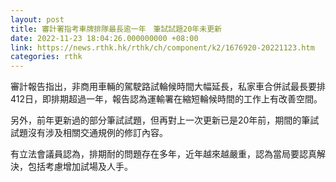 ```yaml
---
layout: post
title: 審計署指考車牌排隊最長逾一年　筆試試題20年未更新
date: 2022-11-23 18:04:26.000000000 +08:00
link: https://news.rthk.hk/rthk/ch/component/k2/1676920-20221123.htm
categories: rthk
---
```


審計報告指出，非商用車輛的駕駛路試輪候時間大幅延長，私家車合併試最長要排412日，即排期超過一年，報告認為運輸署在縮短輪候時間的工作上有改善空間。

另外，前年更新過的部分筆試試題，但再對上一次更新已是20年前，期間的筆試試題沒有涉及相關交通規例的修訂內容。

有立法會議員認為，排期耐的問題存在多年，近年越來越嚴重，認為當局要認真解決，包括考慮增加試場及人手。
